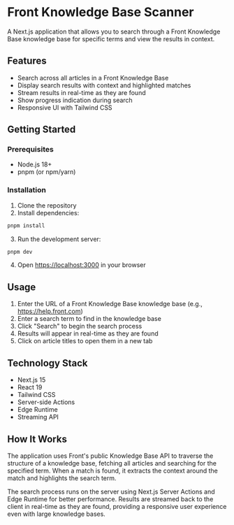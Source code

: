 # Front Knowledge Base Scanner

A Next.js application that allows you to search through a Front Knowledge Base knowledge base for specific terms and view the results in context.

## Features

- Search across all articles in a Front Knowledge Base
- Display search results with context and highlighted matches
- Stream results in real-time as they are found
- Show progress indication during search
- Responsive UI with Tailwind CSS

## Getting Started

### Prerequisites

- Node.js 18+ 
- pnpm (or npm/yarn)

### Installation

1. Clone the repository
2. Install dependencies:

```bash
pnpm install
```

3. Run the development server:

```bash
pnpm dev
```

4. Open [https://localhost:3000](https://localhost:3000) in your browser

## Usage

1. Enter the URL of a Front Knowledge Base knowledge base (e.g., https://help.front.com)
2. Enter a search term to find in the knowledge base
3. Click "Search" to begin the search process
4. Results will appear in real-time as they are found
5. Click on article titles to open them in a new tab

## Technology Stack

- Next.js 15
- React 19
- Tailwind CSS
- Server-side Actions
- Edge Runtime
- Streaming API

## How It Works

The application uses Front's public Knowledge Base API to traverse the structure of a knowledge base, fetching all articles and searching for the specified term. When a match is found, it extracts the context around the match and highlights the search term.

The search process runs on the server using Next.js Server Actions and Edge Runtime for better performance. Results are streamed back to the client in real-time as they are found, providing a responsive user experience even with large knowledge bases.
